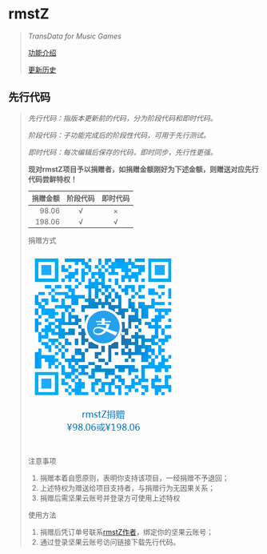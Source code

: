 # rmstZ
>*TransData for Music Games*
>
>[功能介绍](README.md)
>
>[更新历史](WHATSNEW.md)
## 先行代码
>*先行代码：指版本更新前的代码，分为阶段代码和即时代码。*
>
>*阶段代码：子功能完成后的阶段性代码，可用于先行测试。*
>
>*即时代码：每次编辑后保存的代码，即时同步，先行性更强。*
>
>**现对rmstZ项目予以捐赠者，如捐赠金额刚好为下述金额，则赠送对应先行代码尝鲜特权！**
>
>捐赠金额|阶段代码|即时代码
>--:|:-:|:-:
>98.06|√|×
>198.06|√|√
>
> 捐赠方式
> 
> ![使用支付宝app扫一扫](donation_alipay.png "rmstZ捐赠")
> 
> 注意事项
>
>1. 捐赠本着自愿原则，表明你支持该项目，一经捐赠不予退回；
>2. 上述特权为赠送给项目支持者，与捐赠行为无因果关系；
>3. 捐赠后需坚果云账号并登录方可使用上述特权
>
> 使用方法
>1. 捐赠后凭订单号联系[rmstZ作者](http://wpa.qq.com/msgrd?v=3&uin=308973930&site=rmstZ_9806&menu=yes)，绑定你的坚果云账号；
>2. 通过登录坚果云账号访问链接下载先行代码。

